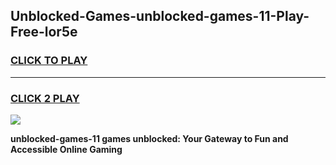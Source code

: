 
## Unblocked-Games-unblocked-games-11-Play-Free-lor5e
<h3>
<a href="https://premium76.site?title=unblocked-games-11&ref=18A1">CLICK TO PLAY</a></h3>
<hr>

<h3>
<a href="https://premium76.site?title=unblocked-games-11&ref=18A1">CLICK 2 PLAY</a>
  
</h3>

<a href="https://premium76.site?title=unblocked-games-11&ref=18A1"><img src="https://clearcache.store/games.png"></a>


**unblocked-games-11 games unblocked: Your Gateway to Fun and Accessible Online Gaming**
